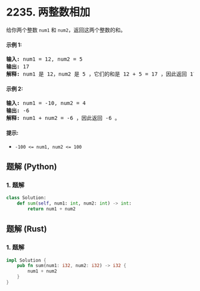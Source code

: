 # 2235. 两整数相加
给你两个整数 `num1` 和 `num2`，返回这两个整数的和。

#### 示例 1:
<pre>
<strong>输入:</strong> num1 = 12, num2 = 5
<strong>输出:</strong> 17
<strong>解释:</strong> num1 是 12，num2 是 5 ，它们的和是 12 + 5 = 17 ，因此返回 17 。
</pre>

#### 示例 2:
<pre>
<strong>输入:</strong> num1 = -10, num2 = 4
<strong>输出:</strong> -6
<strong>解释:</strong> num1 + num2 = -6 ，因此返回 -6 。
</pre>

#### 提示:
* `-100 <= num1, num2 <= 100`

## 题解 (Python)

### 1. 题解
```Python
class Solution:
    def sum(self, num1: int, num2: int) -> int:
        return num1 + num2
```

## 题解 (Rust)

### 1. 题解
```Rust
impl Solution {
    pub fn sum(num1: i32, num2: i32) -> i32 {
        num1 + num2
    }
}
```
